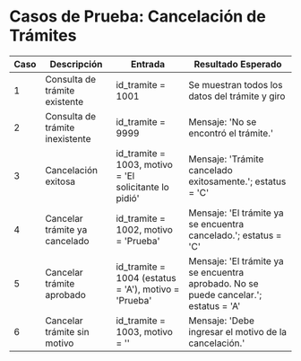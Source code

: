 # Casos de Prueba: Cancelación de Trámites

| Caso | Descripción | Entrada | Resultado Esperado |
|------|-------------|---------|--------------------|
| 1 | Consulta de trámite existente | id_tramite = 1001 | Se muestran todos los datos del trámite y giro |
| 2 | Consulta de trámite inexistente | id_tramite = 9999 | Mensaje: 'No se encontró el trámite.' |
| 3 | Cancelación exitosa | id_tramite = 1003, motivo = 'El solicitante lo pidió' | Mensaje: 'Trámite cancelado exitosamente.'; estatus = 'C' |
| 4 | Cancelar trámite ya cancelado | id_tramite = 1002, motivo = 'Prueba' | Mensaje: 'El trámite ya se encuentra cancelado.'; estatus = 'C' |
| 5 | Cancelar trámite aprobado | id_tramite = 1004 (estatus = 'A'), motivo = 'Prueba' | Mensaje: 'El trámite ya se encuentra aprobado. No se puede cancelar.'; estatus = 'A' |
| 6 | Cancelar trámite sin motivo | id_tramite = 1003, motivo = '' | Mensaje: 'Debe ingresar el motivo de la cancelación.' |
